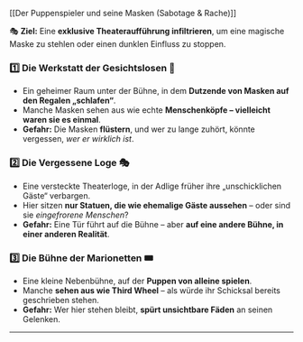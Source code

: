 [[Der Puppenspieler und seine Masken (Sabotage & Rache)]]

🎭 **Ziel:** Eine **exklusive Theateraufführung infiltrieren**, um eine magische Maske zu stehlen oder einen dunklen Einfluss zu stoppen.

### **1️⃣ Die Werkstatt der Gesichtslosen** 🖤

- Ein geheimer Raum unter der Bühne, in dem **Dutzende von Masken auf den Regalen „schlafen“**.
- Manche Masken sehen aus wie echte **Menschenköpfe – vielleicht waren sie es einmal**.
- **Gefahr:** Die Masken **flüstern**, und wer zu lange zuhört, könnte vergessen, _wer er wirklich ist_.

### **2️⃣ Die Vergessene Loge** 🎭

- Eine versteckte Theaterloge, in der Adlige früher ihre „unschicklichen Gäste“ verbargen.
- Hier sitzen **nur Statuen, die wie ehemalige Gäste aussehen** – oder sind sie _eingefrorene Menschen_?
- **Gefahr:** Eine Tür führt auf die Bühne – aber **auf eine andere Bühne, in einer anderen Realität**.

### **3️⃣ Die Bühne der Marionetten** 🎟

- Eine kleine Nebenbühne, auf der **Puppen von alleine spielen**.
- Manche **sehen aus wie Third Wheel** – als würde ihr Schicksal bereits geschrieben stehen.
- **Gefahr:** Wer hier stehen bleibt, **spürt unsichtbare Fäden** an seinen Gelenken.

---